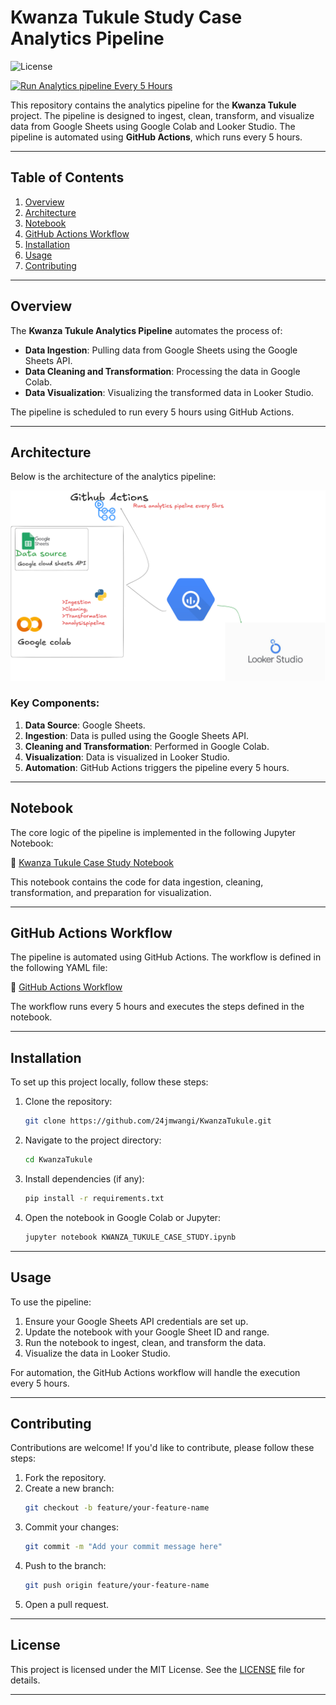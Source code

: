 
# Kwanza Tukule Study Case Analytics Pipeline

![License](https://img.shields.io/badge/license-MIT-blue.svg)  

[![Run Analytics pipeline Every 5 Hours](https://github.com/24jmwangi/KwanzaTukule/actions/workflows/colab_run.yml/badge.svg)](https://github.com/24jmwangi/KwanzaTukule/actions/workflows/colab_run.yml)

This repository contains the analytics pipeline for the **Kwanza Tukule** project. The pipeline is designed to ingest, clean, transform, and visualize data from Google Sheets using Google Colab and Looker Studio. The pipeline is automated using **GitHub Actions**, which runs every 5 hours.

---

## Table of Contents

1. [Overview](#overview)
2. [Architecture](#architecture)
3. [Notebook](#notebook)
4. [GitHub Actions Workflow](#github-actions-workflow)
5. [Installation](#installation)
6. [Usage](#usage)
7. [Contributing](#contributing)

---

## Overview

The **Kwanza Tukule Analytics Pipeline** automates the process of:
- **Data Ingestion**: Pulling data from Google Sheets using the Google Sheets API.
- **Data Cleaning and Transformation**: Processing the data in Google Colab.
- **Data Visualization**: Visualizing the transformed data in Looker Studio.

The pipeline is scheduled to run every 5 hours using GitHub Actions.

---

## Architecture

Below is the architecture of the analytics pipeline:

![Architecture](Architecture.png)

### Key Components:
1. **Data Source**: Google Sheets.
2. **Ingestion**: Data is pulled using the Google Sheets API.
3. **Cleaning and Transformation**: Performed in Google Colab.
4. **Visualization**: Data is visualized in Looker Studio.
5. **Automation**: GitHub Actions triggers the pipeline every 5 hours.

---

## Notebook

The core logic of the pipeline is implemented in the following Jupyter Notebook:

📒 [Kwanza Tukule Case Study Notebook](https://github.com/24jmwangi/KwanzaTukule/blob/main/KWANZA_TUKULE_CASE_STUDY.ipynb)

This notebook contains the code for data ingestion, cleaning, transformation, and preparation for visualization.

---

## GitHub Actions Workflow

The pipeline is automated using GitHub Actions. The workflow is defined in the following YAML file:

📄 [GitHub Actions Workflow](.github/workflows/colab_run.yml)

The workflow runs every 5 hours and executes the steps defined in the notebook.

---

## Installation

To set up this project locally, follow these steps:

1. Clone the repository:
   ```bash
   git clone https://github.com/24jmwangi/KwanzaTukule.git
   ```
2. Navigate to the project directory:
   ```bash
   cd KwanzaTukule
   ```
3. Install dependencies (if any):
   ```bash
   pip install -r requirements.txt
   ```
4. Open the notebook in Google Colab or Jupyter:
   ```bash
   jupyter notebook KWANZA_TUKULE_CASE_STUDY.ipynb
   ```

---

## Usage

To use the pipeline:
1. Ensure your Google Sheets API credentials are set up.
2. Update the notebook with your Google Sheet ID and range.
3. Run the notebook to ingest, clean, and transform the data.
4. Visualize the data in Looker Studio.

For automation, the GitHub Actions workflow will handle the execution every 5 hours.

---

## Contributing

Contributions are welcome! If you'd like to contribute, please follow these steps:

1. Fork the repository.
2. Create a new branch:
   ```bash
   git checkout -b feature/your-feature-name
   ```
3. Commit your changes:
   ```bash
   git commit -m "Add your commit message here"
   ```
4. Push to the branch:
   ```bash
   git push origin feature/your-feature-name
   ```
5. Open a pull request.

---

## License

This project is licensed under the MIT License. See the [LICENSE](LICENSE) file for details.

---
